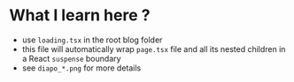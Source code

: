 # What I learn here ?

- use `loading.tsx` in the root blog folder
- this file will automatically wrap `page.tsx` file and all its nested children in a React `suspense`
  boundary
- see `diapo_*.png` for more details
